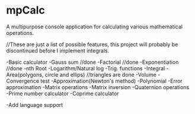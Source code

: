 # mpCalc

A multipurpose console application for calculating various mathematical operations.

//These are just a list of possible features, this project will probably be discontinued before I implement integrals.

-Basic calculator
-Gauss sum //done
-Factorial //done
-Exponentiation //done
-nth Root
-Logarithm/Natural log
-Trig. functions
-Integral
-Area(polygons, circle and ellips) //triangles are done
-Volume
-Convergence test
-Approximation(Newton's method)
-Polynomial
-Error approximation
-Matrix operations
-Matrix inversion
-Quaternion operations
-Prime number calculator
-Coprime calculator

-Add language support
